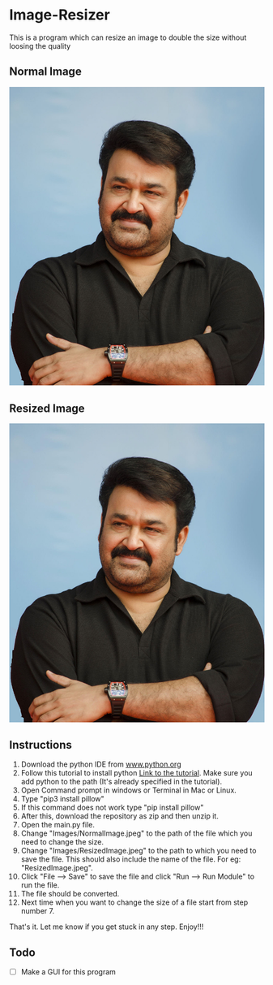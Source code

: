 # Image-Resizer
This is a program which can resize an image to double the size without loosing the quality

## Normal Image
![alt text](https://github.com/rigvedmaanas/Image-Resizer/blob/main/Images/NormalImage.jpeg)

## Resized Image
![alt text](https://github.com/rigvedmaanas/Image-Resizer/blob/main/Images/ResizedImage.jpeg)

## Instructions

1. Download the python IDE from www.python.org 
2. Follow this tutorial to install python [Link to the tutorial](https://www.youtube.com/watch?v=-eaFKumWT1k). Make sure you add python to the path (It's already specified in the tutorial).
3. Open Command prompt in windows or Terminal in Mac or Linux.
4. Type "pip3 install pillow"
5. If this command does not work type "pip install pillow"
6. After this, download the repository as zip and then unzip it.
7. Open the main.py file.
8. Change "Images/NormalImage.jpeg" to the path of the file which you need to change the size.
9. Change "Images/ResizedImage.jpeg" to the path to which you need to save the file. This should also include the name of the file. For eg: "ResizedImage.jpeg".
10. Click "File --> Save" to save the file and click "Run --> Run Module" to run the file.
11. The file should be converted.
12. Next time when you want to change the size of a file start from step number 7.

That's it. Let me know if you get stuck in any step. Enjoy!!!

## Todo
- [ ] Make a GUI for this program
 

